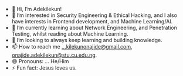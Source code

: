 - 👋 Hi, I’m Adekilekun!
- 👀 I’m interested in Security Engineering & Ethical Hacking, and I also have interests in Frontend development, and Machine Learning/AI.
- 🌱 I’m currently learning about Network Engineering, and Penetration Testing, whilst reading about Machine Learning.
- 💞️ I’m looking to always keep learning and building knowledge.
- 📫 How to reach me ...kilekunonajide@gmail.com, onajide.adekilekun@stu.cu.edu.ng. 
- 😄 Pronouns: ... He/Him
- ⚡ Fun fact: Jesus loves us.
